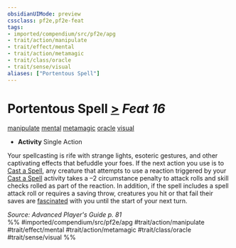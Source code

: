 ```yaml
---
obsidianUIMode: preview
cssclass: pf2e,pf2e-feat
tags:
- imported/compendium/src/pf2e/apg
- trait/action/manipulate
- trait/effect/mental
- trait/action/metamagic
- trait/class/oracle
- trait/sense/visual
aliases: ["Portentous Spell"]
---
```

# Portentous Spell  [>](chapter-9-playing-the-game.md#Actions "Single Action") *Feat 16*  
[manipulate](manipulate.md)  [mental](mental.md)  [metamagic](metamagic.md)  [oracle](rules/traits/oracle-apg.md)  [visual](visual.md)  

- **Activity** Single Action

Your spellcasting is rife with strange lights, esoteric gestures, and other captivating effects that befuddle your foes. If the next action you use is to [Cast a Spell](cast-a-spell.md), any creature that attempts to use a reaction triggered by your [Cast a Spell](cast-a-spell.md) activity takes a –2 circumstance penalty to attack rolls and skill checks rolled as part of the reaction. In addition, if the spell includes a spell attack roll or requires a saving throw, creatures you hit or that fail their saves are [fascinated](conditions.md#Fascinated) with you until the start of your next turn.

*Source: Advanced Player's Guide p. 81*  
%% #imported/compendium/src/pf2e/apg #trait/action/manipulate #trait/effect/mental #trait/action/metamagic #trait/class/oracle #trait/sense/visual %%